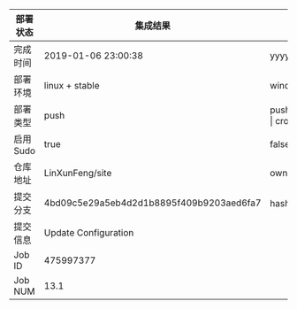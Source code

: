 部署状态 | 集成结果 | 参考值
---|---|---
完成时间 | 2019-01-06 23:00:38 | yyyy-mm-dd hh:mm:ss
部署环境 | linux + stable | window \| linux + stable
部署类型 | push | push \| pull_request \| api \| cron
启用Sudo | true | false \| true
仓库地址 | LinXunFeng/site | owner_name/repo_name
提交分支 | 4bd09c5e29a5eb4d2d1b8895f409b9203aed6fa7 | hash 16位
提交信息 | Update Configuration |
Job ID   | 475997377 |
Job NUM  | 13.1 |
